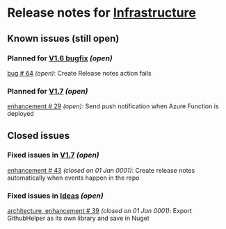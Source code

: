 # Release notes for [Infrastructure](https://github.com/lbugnion/ms-glossary-app/projects/4)

## Known issues (still open)

### Planned for [V1.6 bugfix](https://github.com/lbugnion/ms-glossary-app/milestone/13) *(open)*

[bug # 64](https://github.com/lbugnion/ms-glossary-app/issues/64) *(open)*: Create Release notes action fails

### Planned for [V1.7](https://github.com/lbugnion/ms-glossary-app/milestone/12) *(open)*

[enhancement # 29](https://github.com/lbugnion/ms-glossary-app/issues/29) *(open)*: Send push notification when Azure Function is deployed

## Closed issues

### Fixed issues in [V1.7](https://github.com/lbugnion/ms-glossary-app/milestone/12) *(open)*

[enhancement # 43](https://github.com/lbugnion/ms-glossary-app/issues/43) *(closed on 01 Jan 0001)*: Create release notes automatically when events happen in the repo

### Fixed issues in [Ideas](https://github.com/lbugnion/ms-glossary-app/milestone/10) *(open)*

[architecture, enhancement # 39](https://github.com/lbugnion/ms-glossary-app/issues/39) *(closed on 01 Jan 0001)*: Export GithubHelper as its own library and save in Nuget

